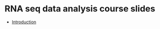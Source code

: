 # RNA seq data analysis course slides

- [Introduction](https://sydney-informatics-hub.github.io/training-RNAseq-slides/01_IntroductionToRNASeq/01_IntroductionToRNASeq.html)
